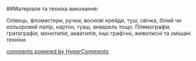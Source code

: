 <div id="hypercomments_widget" class="js-hypercomments-widget invisible"></div>

##Матеріали та техніка виконання:

Олівець, фломастери, ручки, воскові крейди, туш, cвічка, білий чи кольоровий папір, картон, гуаш, акварель тощо. Плямографія, гратографія, монотипія, акватипія, інші графічні, живописні та змішані техніки.


<div class="js-hypercomments-container">
    <a href="http://hypercomments.com" class="hc-link" title="comments widget">comments powered by HyperComments</a>
</div>